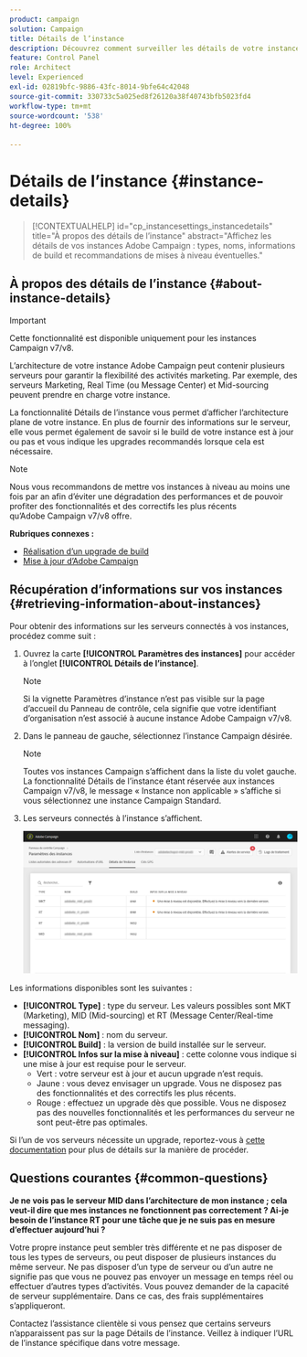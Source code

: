 ```yaml
---
product: campaign
solution: Campaign
title: Détails de l’instance
description: Découvrez comment surveiller les détails de votre instance dans le Panneau de contrôle
feature: Control Panel
role: Architect
level: Experienced
exl-id: 02819bfc-9886-43fc-8014-9bfe64c42048
source-git-commit: 330733c5a025ed8f26120a38f40743bfb5023fd4
workflow-type: tm+mt
source-wordcount: '538'
ht-degree: 100%

---
```


# Détails de lʼinstance {#instance-details}

>[!CONTEXTUALHELP]
>id="cp_instancesettings_instancedetails"
>title="À propos des détails de lʼinstance"
>abstract="Affichez les détails de vos instances Adobe Campaign : types, noms, informations de build et recommandations de mises à niveau éventuelles."

## À propos des détails de l’instance {#about-instance-details}

>[!IMPORTANT]
>
>Cette fonctionnalité est disponible uniquement pour les instances Campaign v7/v8.

L’architecture de votre instance Adobe Campaign peut contenir plusieurs serveurs pour garantir la flexibilité des activités marketing. Par exemple, des serveurs Marketing, Real Time (ou Message Center) et Mid-sourcing peuvent prendre en charge votre instance.

La fonctionnalité Détails de l’instance vous permet d’afficher l’architecture plane de votre instance. En plus de fournir des informations sur le serveur, elle vous permet également de savoir si le build de votre instance est à jour ou pas et vous indique les upgrades recommandés lorsque cela est nécessaire.

>[!NOTE]
>
>Nous vous recommandons de mettre vos instances à niveau au moins une fois par an afin dʼéviter une dégradation des performances et de pouvoir profiter des fonctionnalités et des correctifs les plus récents quʼAdobe Campaign v7/v8 offre.

**Rubriques connexes :**

* [Réalisation d’un upgrade de build](https://docs.campaign.adobe.com/doc/AC/getting_started/FR/buildUpgrade.html)
* [Mise à jour d’Adobe Campaign](https://docs.campaign.adobe.com/doc/AC/en/PRO_Updating_Adobe_Campaign_Introduction.html)

## Récupération d’informations sur vos instances {#retrieving-information-about-instances}

Pour obtenir des informations sur les serveurs connectés à vos instances, procédez comme suit :

1. Ouvrez la carte **[!UICONTROL Paramètres des instances]** pour accéder à l’onglet **[!UICONTROL Détails de l’instance]**.

   >[!NOTE]
   >
   >Si la vignette Paramètres d’instance nʼest pas visible sur la page dʼaccueil du Panneau de contrôle, cela signifie que votre identifiant dʼorganisation nʼest associé à aucune instance Adobe Campaign v7/v8.

1. Dans le panneau de gauche, sélectionnez l’instance Campaign désirée.

   >[!NOTE]
   >
   >Toutes vos instances Campaign sʼaffichent dans la liste du volet gauche. La fonctionnalité Détails de l’instance étant réservée aux instances Campaign v7/v8, le message « Instance non applicable » s’affiche si vous sélectionnez une instance Campaign Standard.

1. Les serveurs connectés à l’instance s’affichent.

   ![](assets/instance_details.png)

Les informations disponibles sont les suivantes :

* **[!UICONTROL Type]** : type du serveur. Les valeurs possibles sont MKT (Marketing), MID (Mid-sourcing) et RT (Message Center/Real-time messaging).
* **[!UICONTROL Nom]** : nom du serveur.
* **[!UICONTROL Build]** : la version de build installée sur le serveur.
* **[!UICONTROL Infos sur la mise à niveau]** : cette colonne vous indique si une mise à jour est requise pour le serveur.
   * Vert : votre serveur est à jour et aucun upgrade n’est requis.
   * Jaune : vous devez envisager un upgrade. Vous ne disposez pas des fonctionnalités et des correctifs les plus récents.
   * Rouge : effectuez un upgrade dès que possible. Vous ne disposez pas des nouvelles fonctionnalités et les performances du serveur ne sont peut-être pas optimales.

Si l’un de vos serveurs nécessite un upgrade, reportez-vous à [cette documentation](https://docs.campaign.adobe.com/doc/AC/getting_started/EN/buildUpgrade.html) pour plus de détails sur la manière de procéder.

## Questions courantes {#common-questions}

**Je ne vois pas le serveur MID dans l’architecture de mon instance ; cela veut-il dire que mes instances ne fonctionnent pas correctement ? Ai-je besoin de l’instance RT pour une tâche que je ne suis pas en mesure d’effectuer aujourd’hui ?**

Votre propre instance peut sembler très différente et ne pas disposer de tous les types de serveurs, ou peut disposer de plusieurs instances du même serveur. Ne pas disposer d’un type de serveur ou d’un autre ne signifie pas que vous ne pouvez pas envoyer un message en temps réel ou effectuer d’autres types d’activités. Vous pouvez demander de la capacité de serveur supplémentaire. Dans ce cas, des frais supplémentaires s’appliqueront.

Contactez l’assistance clientèle si vous pensez que certains serveurs n’apparaissent pas sur la page Détails de l’instance. Veillez à indiquer l’URL de l’instance spécifique dans votre message.
